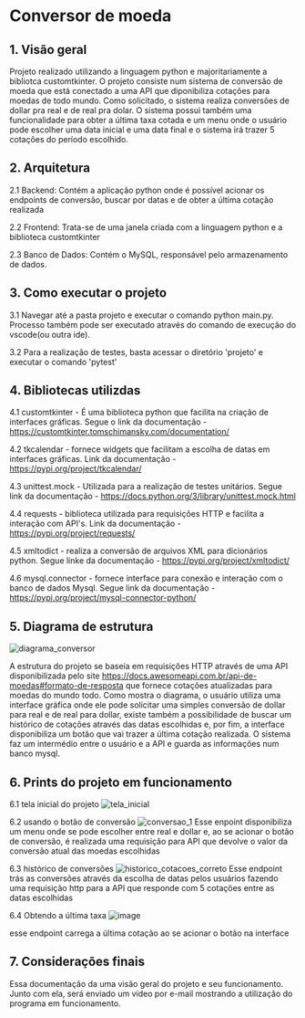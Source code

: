 # Conversor de moeda

## 1. Visão geral
Projeto realizado utilizando a linguagem python e majoritariamente a bibliotca customtkinter. O projeto consiste num sistema de conversão de moeda que está conectado a uma API que diponibiliza cotações para moedas de todo mundo. Como solicitado, o sistema realiza conversões de dollar pra real e de real pra dolar. O sistema possui também uma funcionalidade para obter a última taxa cotada e um menu onde o usuário pode escolher uma data inicial e uma data final e o sistema irá trazer 5 cotações do período escolhido.

## 2. Arquitetura
2.1 Backend: Contém a aplicação python onde é possível acionar os endpoints de conversão, buscar por datas e de obter a última cotação realizada

2.2 Frontend: Trata-se de uma janela criada com a linguagem python e a biblioteca customtkinter

2.3 Banco de Dados: Contém o MySQL, responsável pelo armazenamento de dados.

## 3. Como executar o projeto
3.1 Navegar até a pasta projeto e executar o comando python main.py. Processo também pode ser executado através do comando de execução do vscode(ou outra ide).

3.2 Para a realização de testes, basta acessar o diretório 'projeto' e executar o comando 'pytest'
## 4. Bibliotecas utilizdas

4.1 customtkinter - É uma biblioteca python que facilita na criação de interfaces gráficas. Segue o link da documentação - https://customtkinter.tomschimansky.com/documentation/

4.2 tkcalendar - fornece widgets que facilitam a escolha de datas em interfaces gráficas. Link da documentação - https://pypi.org/project/tkcalendar/

4.3 unittest.mock - Utilizada para a realização de testes unitários. Segue link da documentação - https://docs.python.org/3/library/unittest.mock.html

4.4 requests - biblioteca utilizada para requisições HTTP e facilita a interação com API's. Link da documentação - https://pypi.org/project/requests/

4.5 xmltodict  - realiza a conversão de arquivos XML para dicionários python. Segue linke da documentação - https://pypi.org/project/xmltodict/

4.6 mysql.connector - fornece interface para conexão e interação com o banco de dados Mysql. Segue link da documentação - https://pypi.org/project/mysql-connector-python/

## 5. Diagrama de estrutura

![diagrama_conversor](https://github.com/user-attachments/assets/6005f7f7-b1a7-47a6-933e-4ee1700060b2)

A estrutura do projeto se baseia em requisições HTTP através de uma API disponibilizada pelo site https://docs.awesomeapi.com.br/api-de-moedas#formato-de-resposta que fornece cotações atualizadas para moedas do mundo todo. Como mostra o diagrama, o usuário utiliza uma interface gráfica onde ele pode solicitar uma simples conversão de dollar para real e de real para dollar, existe também a possibilidade de buscar um histórico de cotações através das datas escolhidas e, por fim, a interface disponibiliza um botão que vai trazer a última cotação realizada. O sistema faz um intermédio entre o usuário e a API e guarda as informações num banco mysql. 

## 6. Prints do projeto em funcionamento

6.1 tela inicial do projeto
![tela_inicial](https://github.com/user-attachments/assets/b2663433-5fa8-4b79-8336-4a02622b75ca)

6.2 usando o botão de conversão
![conversao_1](https://github.com/user-attachments/assets/3b869c87-cdb9-46b4-abb2-16216096034e)
Esse enpoint disponibiliza um menu onde se pode escolher entre real e dollar e, ao se acionar o botão de conversão, é realizada uma requisição para API que devolve o valor da conversão atual das moedas escolhidas

6.3 histórico de conversões
![historico_cotacoes_correto](https://github.com/user-attachments/assets/246c98c7-3321-42b9-833a-0944b75e77c1)
Esse endpoint trás as conversões através da escolha de datas pelos usuários fazendo uma requisição http para a API que responde com 5 cotações entre as datas escolhidas

6.4 Obtendo a última taxa
![image](https://github.com/user-attachments/assets/ff708153-4916-4a8e-b6b3-aeee4b5c7f72)

esse endpoint carrega a última cotação ao se acionar o botão na interface

## 7. Considerações finais
Essa documentação da uma visão geral do projeto e seu funcionamento. Junto com ela, será enviado um vídeo por e-mail mostrando a utilização do programa em funcionamento.

